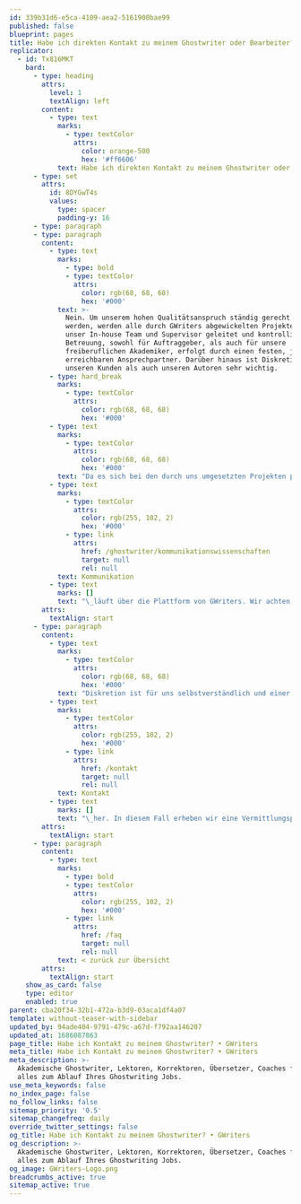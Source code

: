 ```yaml
---
id: 339b31d6-e5ca-4109-aea2-5161900bae99
published: false
blueprint: pages
title: Habe ich direkten Kontakt zu meinem Ghostwriter oder Bearbeiter?
replicator:
  - id: Tx816MKT
    bard:
      - type: heading
        attrs:
          level: 1
          textAlign: left
        content:
          - type: text
            marks:
              - type: textColor
                attrs:
                  color: orange-500
                  hex: '#ff6606'
            text: Habe ich direkten Kontakt zu meinem Ghostwriter oder Bearbeiter?
      - type: set
        attrs:
          id: 8DYGwT4s
          values:
            type: spacer
            padding-y: 16
      - type: paragraph
      - type: paragraph
        content:
          - type: text
            marks:
              - type: bold
              - type: textColor
                attrs:
                  color: rgb(68, 68, 68)
                  hex: '#000'
            text: >-
              Nein. Um unserem hohen Qualitätsanspruch ständig gerecht zu
              werden, werden alle durch GWriters abgewickelten Projekte durch
              unser In-house Team und Supervisor geleitet und kontrolliert. Die
              Betreuung, sowohl für Auftraggeber, als auch für unsere
              freiberuflichen Akademiker, erfolgt durch einen festen, jederzeit
              erreichbaren Ansprechpartner. Darüber hinaus ist Diskretion sowohl
              unseren Kunden als auch unseren Autoren sehr wichtig.
          - type: hard_break
            marks:
              - type: textColor
                attrs:
                  color: rgb(68, 68, 68)
                  hex: '#000'
          - type: text
            marks:
              - type: textColor
                attrs:
                  color: rgb(68, 68, 68)
                  hex: '#000'
            text: "Da es sich bei den durch uns umgesetzten Projekten primär um Texte oder Bearbeitungen mit sehr hohen Qualitätsanforderung und/oder sensible Unikate handelt, ist die ständige Koordination durch unsere Projektbetreuer und Supervisor obligatorisch. Sämtliche\_"
          - type: text
            marks:
              - type: textColor
                attrs:
                  color: rgb(255, 102, 2)
                  hex: '#000'
              - type: link
                attrs:
                  href: /ghostwriter/kommunikationswissenschaften
                  target: null
                  rel: null
            text: Kommunikation
          - type: text
            marks: []
            text: "\_läuft über die Plattform von GWriters. Wir achten auf die Anonymität beider Seiten – sowohl bei unseren Kunden, als auch bei unseren Autoren."
        attrs:
          textAlign: start
      - type: paragraph
        content:
          - type: text
            marks:
              - type: textColor
                attrs:
                  color: rgb(68, 68, 68)
                  hex: '#000'
            text: "Diskretion ist für uns selbstverständlich und einer der großen Vorteile, von welchen Sie profitieren. Dabei garantieren wir Ihnen kurzfristige und rasche Kommunikation, sodass die gute Zusammenarbeit zwischen Kunden und Autoren oder Bearbeitern nicht behindert wird. In Ausnahmefällen zum Beispiel bei langfristigen Buchprojekten mit besonders hohem Kommunikationsbedarf zwischen Ihnen und Ihrem Autor, stellen wir den\_"
          - type: text
            marks:
              - type: textColor
                attrs:
                  color: rgb(255, 102, 2)
                  hex: '#000'
              - type: link
                attrs:
                  href: /kontakt
                  target: null
                  rel: null
            text: Kontakt
          - type: text
            marks: []
            text: "\_her. In diesem Fall erheben wir eine Vermittlungsprovision und Sie handeln den Preis mit dem Autor selbst aus."
        attrs:
          textAlign: start
      - type: paragraph
        content:
          - type: text
            marks:
              - type: bold
              - type: textColor
                attrs:
                  color: rgb(255, 102, 2)
                  hex: '#000'
              - type: link
                attrs:
                  href: /faq
                  target: null
                  rel: null
            text: < zurück zur Übersicht
        attrs:
          textAlign: start
    show_as_card: false
    type: editor
    enabled: true
parent: cba20f34-32b1-472a-b3d9-03aca1df4a07
template: without-teaser-with-sidebar
updated_by: 94ade404-9791-479c-a67d-f792aa146207
updated_at: 1686087863
page_title: Habe ich Kontakt zu meinem Ghostwriter? • GWriters
meta_title: Habe ich Kontakt zu meinem Ghostwriter? • GWriters
meta_description: >-
  Akademische Ghostwriter, Lektoren, Korrektoren, Übersetzer, Coaches finden &
  alles zum Ablauf Ihres Ghostwriting Jobs.
use_meta_keywords: false
no_index_page: false
no_follow_links: false
sitemap_priority: '0.5'
sitemap_changefreq: daily
override_twitter_settings: false
og_title: Habe ich Kontakt zu meinem Ghostwriter? • GWriters
og_description: >-
  Akademische Ghostwriter, Lektoren, Korrektoren, Übersetzer, Coaches finden &
  alles zum Ablauf Ihres Ghostwriting Jobs.
og_image: GWriters-Logo.png
breadcrumbs_active: true
sitemap_active: true
---
```


